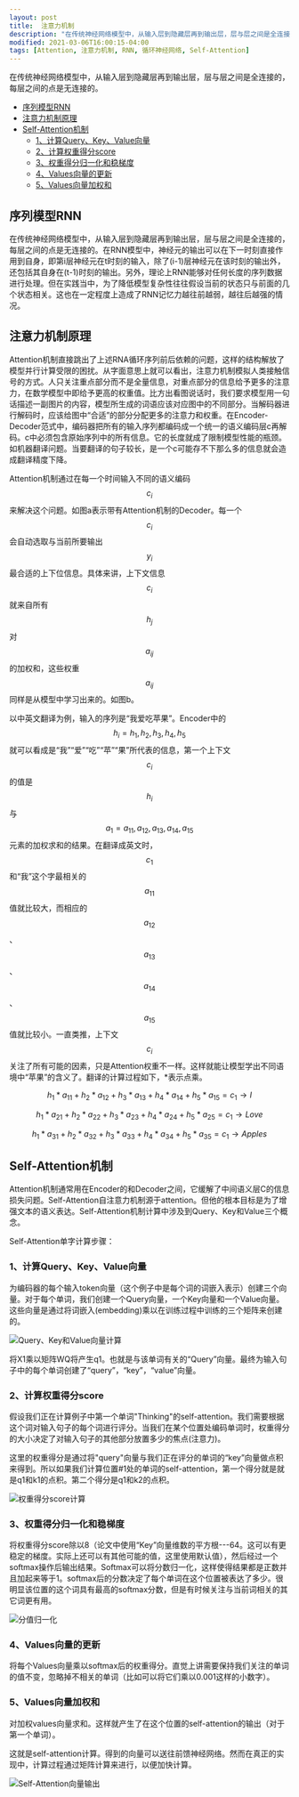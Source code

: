 ```yaml
---
layout: post
title:  注意力机制
description: "在传统神经网络模型中，从输入层到隐藏层再到输出层，层与层之间是全连接的，每层之间的点是无连接的。"
modified: 2021-03-06T16:00:15-04:00
tags: [Attention, 注意力机制, RNN, 循环神经网络, Self-Attention]
---
```


在传统神经网络模型中，从输入层到隐藏层再到输出层，层与层之间是全连接的，每层之间的点是无连接的。

<!-- more -->



   * [序列模型RNN](#序列模型rnn)
   * [注意力机制原理](#注意力机制原理)
   * [Self-Attention机制](#self-attention机制)
      * [1、计算Query、Key、Value向量](#1计算querykeyvalue向量)
      * [2、计算权重得分score](#2计算权重得分score)
      * [3、权重得分归一化和稳梯度](#3权重得分归一化和稳梯度)
      * [4、Values向量的更新](#4values向量的更新)
      * [5、Values向量加权和](#5values向量加权和)





## 序列模型RNN



在传统神经网络模型中，从输入层到隐藏层再到输出层，层与层之间是全连接的，每层之间的点是无连接的。在RNN模型中，神经元的输出可以在下一时刻直接作用到自身，即第i层神经元在t时刻的输入，除了(i-1)层神经元在该时刻的输出外，还包括其自身在(t-1)时刻的输出。另外，理论上RNN能够对任何长度的序列数据进行处理。但在实践当中，为了降低模型复杂性往往假设当前的状态只与前面的几个状态相关。这也在一定程度上造成了RNN记忆力越往前越弱，越往后越强的情况。



## 注意力机制原理



Attention机制直接跳出了上述RNA循环序列前后依赖的问题，这样的结构解放了模型并行计算受限的困扰。从字面意思上就可以看出，注意力机制模拟人类接触信号的方式。人只关注重点部分而不是全量信息，对重点部分的信息给予更多的注意力，在数学模型中即给予更高的权重值。比方出看图说话时，我们要求模型用一句话描述一副图片的内容，模型所生成的词语应该对应图中的不同部分。当解码器进行解码时，应该给图中“合适”的部分分配更多的注意力和权重。在Encoder-Decoder范式中，编码器把所有的输入序列都编码成一个统一的语义编码层c再解码。c中必须包含原始序列中的所有信息。它的长度就成了限制模型性能的瓶颈。如机器翻译问题。当要翻译的句子较长，是一个c可能存不下那么多的信息就会造成翻译精度下降。



Attention机制通过在每一个时间输入不同的语义编码$$c_i$$来解决这个问题。如图a表示带有Attention机制的Decoder。每一个$$c_i$$会自动选取与当前所要输出$$y_i$$最合适的上下位信息。具体来讲，上下文信息$$c_i$$就来自所有$$h_j$$对$$a_{ij}$$的加权和，这些权重$$a_{ij}$$同样是从模型中学习出来的。如图b。



以中英文翻译为例，输入的序列是“我爱吃苹果”。Encoder中的$$h_i={h_1, h_2, h_3, h_4, h_5}$$就可以看成是“我”“爱”“吃”“苹”“果”所代表的信息，第一个上下文$$c_i$$的值是$$h_i$$与$$a_1={a_{11},a_{12},a_{13},a_{14},a_{15}}$$元素的加权求和的结果。在翻译成英文时，$$c_1$$和“我”这个字最相关的$$a_{11}$$值就比较大，而相应的$$a_{12}$$、$$a_{13}$$、$$a_{14}$$、$$a_{15}$$值就比较小。一直类推，上下文$$c_i$$关注了所有可能的因素，只是Attention权重不一样。这样就能让模型学出不同语境中“苹果”的含义了。翻译的计算过程如下，*表示点乘。





$$
h_1 * a_{11} + h_2 * a_{12} + h_3 * a_{13} + h_4 * a_{14} + h_5 * a_{15} = c_1 \to		 I
$$

$$
h_1 * a_{21} + h_2 * a_{22} + h_3 * a_{23} + h_4 * a_{24} + h_5 * a_{25} = c_1 \to		 Love
$$

$$
h_1 * a_{31} + h_2 * a_{32} + h_3 * a_{33} + h_4 * a_{34} + h_5 * a_{35} = c_1 \to		 Apples
$$



## Self-Attention机制

Attention机制通常用在Encoder的和Decoder之间，它缓解了中间语义层C的信息损失问题。Self-Attention自注意力机制源于attention。但他的根本目标是为了增强文本的语义表达。Self-Attention机制计算中涉及到Query、Key和Value三个概念。

Self-Attention单字计算步骤：

### 1、计算Query、Key、Value向量

为编码器的每个输入token向量（这个例子中是每个词的词嵌入表示）创建三个向量。对于每个单词，我们创建一个Query向量，一个Key向量和一个Value向量。这些向量是通过将词嵌入(embedding)乘以在训练过程中训练的三个矩阵来创建的。



![Query、Key和Value向量计算](/images/00/transformer_self_attention_score0531.png)

将X1乘以矩阵WQ将产生q1。也就是与该单词有关的“Query”向量。最终为输入句子中的每个单词创建了“query”，“key”，“value”向量。



### 2、计算权重得分score

假设我们正在计算例子中第一个单词"Thinking"的self-attention。我们需要根据这个词对输入句子的每个词进行评分。当我们在某个位置处编码单词时，权重得分的大小决定了对输入句子的其他部分放置多少的焦点(注意力)。

这里的权重得分是通过将"query"向量与我们正在评分的单词的“key”向量做点积来得到。所以如果我们计算位置#1处的单词的self-attention，第一个得分就是就是q1和k1的点积。第二个得分是q1和k2的点积。



![权重得分score计算](/images/00/transformer_self_attention_score0531.png)

### 3、权重得分归一化和稳梯度

将权重得分score除以8（论文中使用“Key”向量维数的平方根---64。这可以有更稳定的梯度。实际上还可以有其他可能的值，这里使用默认值），然后经过一个softmax操作后输出结果。Softmax可以将分数归一化，这样使得结果都是正数并且加起来等于1。softmax后的分数决定了每个单词在这个位置被表达了多少。很明显该位置的这个词具有最高的softmax分数，但是有时候关注与当前词相关的其它词更有用。



![分值归一化](/images/00/self_attention_softmax_0531.png)

### 4、Values向量的更新

将每个Values向量乘以softmax后的权重得分。直觉上讲需要保持我们关注的单词的值不变，忽略掉不相关的单词（比如可以将它们乘以0.001这样的小数字）。

### 5、Values向量加权和

对加权values向量求和。这样就产生了在这个位置的self-attention的输出（对于第一个单词）。

这就是self-attention计算。得到的向量可以送往前馈神经网络。然而在真正的实现中，计算过程通过矩阵计算来进行，以便加快计算。



![Self-Attention向量输出](/images/00/self-attention-output_0531.png)

